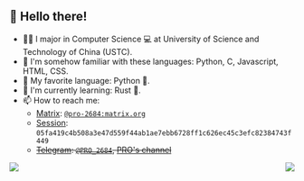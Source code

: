 ## 👋 Hello there!

- 👨‍🎓 I major in Computer Science 💻 at University of Science and Technology of China (USTC).
- 💬 I'm somehow familiar with these languages: Python, C, Javascript, HTML, CSS.
- 🥰 My favorite language: Python 🐍.
- 🔭 I'm currently learning: Rust 🦀.
- 📫 How to reach me:
    - [Matrix](https://matrix.org/): [`@pro-2684:matrix.org`](https://matrix.to/#/@pro-2684:matrix.org)
    - [Session](https://getsession.org/): `05fa419c4b508a3e47d559f44ab1ae7ebb6728ff1c626ec45c3efc82384743f449`
    - ~~[Telegram](https://telegram.org/): [`@PRO_2684`](https://t.me/PRO_2684), [PRO's channel](https://t.me/pros_channel)~~

<a href="https://github.com/anuraghazra/github-readme-stats">
    <picture alt="PRO-2684's GitHub stats">
        <source
            srcset="https://github-readme-stats.vercel.app/api?username=PRO-2684&theme=github_dark&show_icons=true"
            media="(prefers-color-scheme: dark)"
        />
        <source
            srcset="https://github-readme-stats.vercel.app/api?username=PRO-2684&theme=default&show_icons=true"
            media="(prefers-color-scheme: light), (prefers-color-scheme: no-preference)"
        />
        <img src="https://github-readme-stats.vercel.app/api?username=PRO-2684&theme=default&show_icons=true" />
    </picture>
</a>
<a href="https://github.com/anuraghazra/github-readme-stats">
    <picture style="float: right;" alt="Top Langs">
        <source
            srcset="https://github-readme-stats.vercel.app/api/top-langs/?username=PRO-2684&theme=github_dark&hide=verilog&layout=compact"
            media="(prefers-color-scheme: dark)"
        />
        <source
            srcset="https://github-readme-stats.vercel.app/api/top-langs/?username=PRO-2684&theme=default&hide=verilog&layout=compact"
            media="(prefers-color-scheme: light), (prefers-color-scheme: no-preference)"
        />
        <img src="https://github-readme-stats.vercel.app/api/top-langs/?username=PRO-2684&theme=default&hide=verilog&layout=compact" />
    </picture>
</a>
